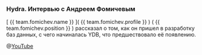 ### Hydra. Интервью с Андреем Фомичевым
[ {{ team.fomichev.name }} ]( {{ team.fomichev.profile }} ) ( {{ team.fomichev.position }} ) рассказал о том, как он пришел в разработку баз данных, с чего начиналась YDB, что предшествовало её появлению.

@[YouTube](https://www.youtube.com/watch?v=TYvgLWDtTFY)